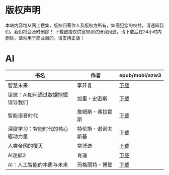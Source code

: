 # 版权声明

本站内容均从网上搜集，版权归著作人及版权方所有，如侵犯您的权益，请通知我们，我们将会及时删除！ 下载链接仅供宽带测试研究用途，请下载后在24小时内删除，请勿用于商业目的。请支持正版！

# AI

| 书名 | 作者 | epub/mobi/azw3 |
| --- | --- | --- |
| 智慧未来 | 李开复 | [下载](https://url89.ctfile.com/f/31084289-1375513735-fe1296?p=8866) |
| 错觉：AI如何通过数据挖掘误导我们 | 加里・史密斯 | [下载](https://url89.ctfile.com/f/31084289-1357000357-8a60cf?p=8866) |
| 智能语音时代 | 詹姆斯・弗拉霍斯 | [下载](https://url89.ctfile.com/f/31084289-1356982510-7f3725?p=8866) |
| 深度学习：智能时代的核心驱动力量 | 特伦斯・谢诺夫斯基 | [下载](https://url89.ctfile.com/f/31084289-1357029667-77e164?p=8866) |
| 人类帝国的覆灭 | 常博逸 | [下载](https://url89.ctfile.com/f/31084289-1357029106-bc38be?p=8866) |
| AI迷航2 | 肖遥 | [下载](https://url89.ctfile.com/f/31084289-1357023982-655d95?p=8866) |
| AI：人工智能的本质与未来 | 玛格丽特・博登 | [下载](https://url89.ctfile.com/f/31084289-1357011793-7233e8?p=8866) |
